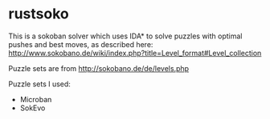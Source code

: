 # rustsoko
This is a sokoban solver which uses IDA* to solve puzzles with optimal pushes and best moves, as described here: http://www.sokobano.de/wiki/index.php?title=Level_format#Level_collection

Puzzle sets are from http://sokobano.de/de/levels.php

Puzzle sets I used: 
- Microban
- SokEvo